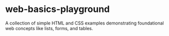 # web-basics-playground
A collection of simple HTML and CSS examples demonstrating foundational web concepts like lists, forms, and tables.
